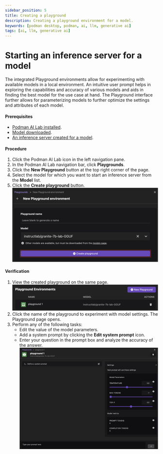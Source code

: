 ```yaml
---
sidebar_position: 5
title: Creating a playground
description: Creating a playground environment for a model.
keywords: [podman desktop, podman, ai, llm, generative ai]
tags: [ai, llm, generative ai]
---
```


# Starting an inference server for a model

The integrated Playground environments allow for experimenting with available models in a local environment. An intuitive user prompt helps in exploring the capabilities and accuracy of various models and aids in finding the best model for the use case at hand. The Playground interface further allows for parameterizing models to further optimize the settings and attributes of each model.

#### Prerequisites

- [Podman AI Lab installed](/docs/ai-lab/installing).
- [Model downloaded](/docs/ai-lab/download-model).
- [An inference server created for a model](/docs/ai-lab/start-inference-server).

#### Procedure

1. Click the Podman AI Lab icon in the left navigation pane.
1. In the Podman AI Lab navigation bar, click **Playgrounds**.
1. Click the **New Playground** button at the top right corner of the page.
1. Select the model for which you want to start an inference server from the **Model** list.
1. Click the **Create playground** button.
   ![create a playground](img/creating-playground.png)

#### Verification

1. View the created playground on the same page.
   ![playground](img/playground.png)
1. Click the name of the playground to experiment with model settings. The Playground page opens.
1. Perform any of the following tasks:
   - Edit the value of the model parameters.
   - Add a system prompt by clicking the **Edit system prompt** icon.
   - Enter your question in the prompt box and analyze the accuracy of the answer.
     ![experiment with model settings](img/playground-settings.png)
